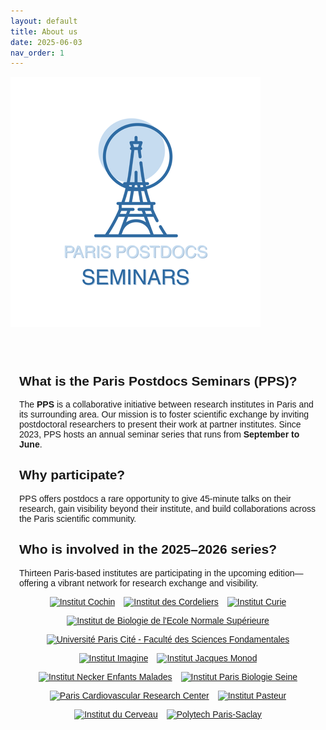```yaml
---
layout: default
title: About us
date: 2025-06-03
nav_order: 1
---
```


![Paris Postdocs Seminars Logo](/assets/pps_logo.png)

<section style="max-width: 800px; margin: 2em auto; padding: 1em; font-family: sans-serif;">
    <h2>What is the Paris Postdocs Seminars (PPS)?</h2>
        <p>
        The <strong>PPS</strong> is a collaborative initiative between research institutes in Paris and its surrounding area.  Our mission is to foster scientific exchange by inviting postdoctoral researchers to present their work at partner institutes. Since 2023, PPS hosts an annual seminar series that runs from <strong>September to June</strong>.
        </p>
    <h2>Why participate?</h2>
        <p>
        PPS offers postdocs a rare opportunity to give 45-minute talks on their research, gain visibility beyond their institute, and build collaborations across the Paris scientific community.
        </p>
    <h2>Who is involved in the 2025–2026 series?</h2>
    <p>Thirteen Paris-based institutes are participating in the upcoming edition—offering a vibrant network for research exchange and visibility.</p>
    <div style="display: flex; flex-wrap: wrap; gap: 1em; justify-content: center;">
        <a href="https://institutcochin.fr" target="_blank"><img src="{{ '/assets/cochin_logo.png' | relative_url }}" alt="Institut Cochin" style="height: 80px;"></a>
        <a href="https://www.crcordeliers.fr/" target="_blank"><img src="{{ '/assets/cordeliers_logo.png' | relative_url }}" alt="Institut des Cordeliers" style="height: 80px;"></a>
        <a href="https://www.curie.fr" target="_blank"><img src="{{ '/assets/curie_logo.jpeg' | relative_url }}" alt=" Institut Curie" style="height: 80px;"></a>
        <a href="https://www.ibens.ens.psl.eu" target="_blank"><img src="{{ '/assets/ibens_logo.png' | relative_url }}" alt="Institut de Biologie de l'Ecole Normale Supérieure" style="height: 80px;"></a>
        <a href="https://biomedicale.u-paris.fr/" target="_blank"><img src="{{ '/assets/fds-upc_logo.png' | relative_url }}" alt="Université Paris Cité - Faculté des Sciences Fondamentales" style="height: 80px;"></a>
        <a href="https://www.institutimagine.org" target="_blank"><img src="{{ '/assets/imagine_logo.png' | relative_url }}" alt="Institut Imagine" style="height: 80px;"></a>
        <a href="https://www.ijm.fr" target="_blank"><img src="{{ '/assets/ijm_logo.png' | relative_url }}" alt="Institut Jacques Monod" style="height: 80px;"></a>
        <a href="https://www.institut-necker-enfants-malades.fr/" target="_blank"><img src="{{ '/assets/inem_logo.jpeg' | relative_url }}" alt="Institut Necker Enfants Malades" style="height: 80px;"></a>
        <a href="https://www.ibps.sorbonne-universite.fr/fr" target="_blank"><img src="{{ '/assets/ipbs_logo.png' | relative_url }}" alt="Institut Paris Biologie Seine" style="height: 80px;"></a>
        <a href="https://parcc.inserm.fr/" target="_blank"><img src="{{ '/assets/parcc_logo.png' | relative_url }}" alt="Paris Cardiovascular Research Center" style="height: 80px;"></a>
        <a href="https://www.pasteur.fr" target="_blank"><img src="{{ '/assets/pasteur_logo.png' | relative_url }}" alt="Institut Pasteur" style="height: 80px;"></a>
        <a href="https://icm-institute.org" target="_blank"><img src="{{ '/assets/pbi_logo.jpeg' | relative_url }}" alt="Institut du Cerveau" style="height: 80px;"></a>
        <a href="https://www.polytech.universite-paris-saclay.fr/" target="_blank"><img src="{{ '/assets/polytech_paris_saclay_logo.jpeg' | relative_url }}" alt="Polytech Paris-Saclay" style="height: 80px;"></a>
    </div>
</section>
